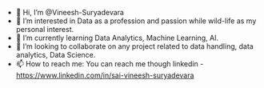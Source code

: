 - 👋 Hi, I’m @Vineesh-Suryadevara
- 👀 I’m interested in Data as a profession and passion while wild-life as my personal interest.
- 🌱 I’m currently learning Data Analytics, Machine Learning, AI.
- 💞️ I’m looking to collaborate on any project related to data handling, data analytics, Data Science.
- 📫 How to reach me: You can reach me though linkedin - https://www.linkedin.com/in/sai-vineesh-suryadevara



